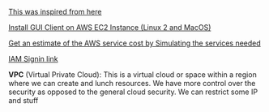[This was inspired from here](https://www.youtube.com/watch?v=ulprqHHWlng&t=315s)

[Install GUI Client on AWS EC2 Instance (Linux 2 and MacOS)](https://aws.amazon.com/premiumsupport/knowledge-center/ec2-linux-2-install-gui/)

[Get an estimate of the AWS service cost by Simulating the services needed ](https://calculator.aws/#/createCalculator/EC2)


[IAM Signin link](https://vad-data.signin.aws.amazon.com/console)



**VPC** (Virtual Private Cloud): This is a virtual cloud or space within a region where we can create and lunch resources. We have more control over the security as opposed to the general cloud security. We can restrict some IP and stuff
